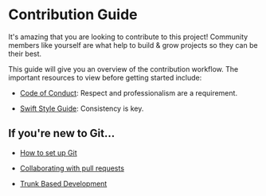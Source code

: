 # Contribution Guide

It's amazing that you are looking to contribute to this project! Community members like yourself are what help to build & grow projects so they can be their best.

This guide will give you an overview of the contribution workflow. The important resources to view before getting started include:

* [Code of Conduct](CODE_OF_CONDUCT.md): Respect and professionalism are a requirement.

* [Swift Style Guide](SWIFT_STYLE_GUIDE.md): Consistency is key.



## If you're new to Git…

* [How to set up Git](https://docs.github.com/en/get-started/quickstart/set-up-git)

* [Collaborating with pull requests](https://docs.github.com/en/github/collaborating-with-pull-requests)

* [Trunk Based Development](https://trunkbaseddevelopment.com)





